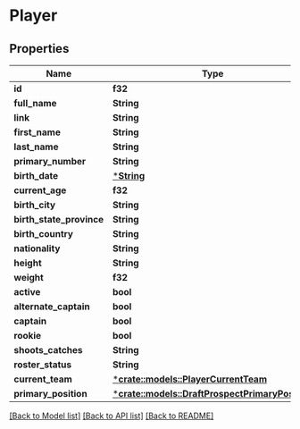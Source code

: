# Player

## Properties

Name | Type | Description | Notes
------------ | ------------- | ------------- | -------------
**id** | **f32** |  | [optional] 
**full_name** | **String** |  | [optional] 
**link** | **String** |  | [optional] 
**first_name** | **String** |  | [optional] 
**last_name** | **String** |  | [optional] 
**primary_number** | **String** |  | [optional] 
**birth_date** | [***String**](string.md) |  | [optional] 
**current_age** | **f32** |  | [optional] 
**birth_city** | **String** |  | [optional] 
**birth_state_province** | **String** |  | [optional] 
**birth_country** | **String** |  | [optional] 
**nationality** | **String** |  | [optional] 
**height** | **String** |  | [optional] 
**weight** | **f32** |  | [optional] 
**active** | **bool** |  | [optional] 
**alternate_captain** | **bool** |  | [optional] 
**captain** | **bool** |  | [optional] 
**rookie** | **bool** |  | [optional] 
**shoots_catches** | **String** |  | [optional] 
**roster_status** | **String** |  | [optional] 
**current_team** | [***crate::models::PlayerCurrentTeam**](Player_currentTeam.md) |  | [optional] 
**primary_position** | [***crate::models::DraftProspectPrimaryPosition**](DraftProspect_primaryPosition.md) |  | [optional] 

[[Back to Model list]](../README.md#documentation-for-models) [[Back to API list]](../README.md#documentation-for-api-endpoints) [[Back to README]](../README.md)


